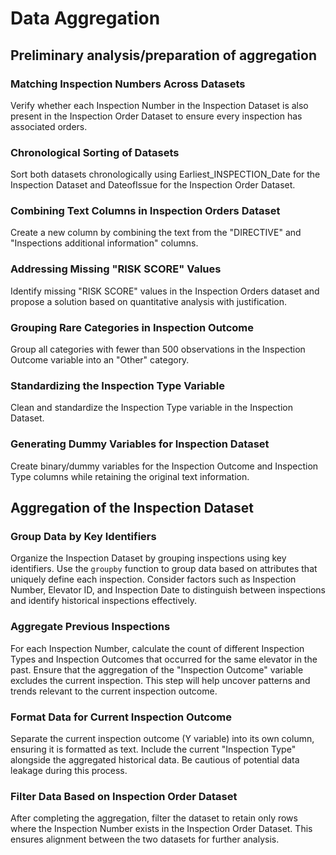 # Data Aggregation

## Preliminary analysis/preparation of aggregation
### Matching Inspection Numbers Across Datasets
Verify whether each Inspection Number in the Inspection Dataset is also present in the Inspection Order Dataset to ensure every inspection has associated orders.

### Chronological Sorting of Datasets
Sort both datasets chronologically using Earliest_INSPECTION_Date for the Inspection Dataset and DateofIssue for the Inspection Order Dataset.

### Combining Text Columns in Inspection Orders Dataset
Create a new column by combining the text from the "DIRECTIVE" and "Inspections additional information" columns.

### Addressing Missing "RISK SCORE" Values
Identify missing "RISK SCORE" values in the Inspection Orders dataset and propose a solution based on quantitative analysis with justification.

### Grouping Rare Categories in Inspection Outcome
Group all categories with fewer than 500 observations in the Inspection Outcome variable into an "Other" category.

### Standardizing the Inspection Type Variable
Clean and standardize the Inspection Type variable in the Inspection Dataset.

### Generating Dummy Variables for Inspection Dataset
Create binary/dummy variables for the Inspection Outcome and Inspection Type columns while retaining the original text information.


## Aggregation of the Inspection Dataset
### Group Data by Key Identifiers
Organize the Inspection Dataset by grouping inspections using key identifiers. Use the `groupby` function to group data based on attributes that uniquely define each inspection. Consider factors such as Inspection Number, Elevator ID, and Inspection Date to distinguish between inspections and identify historical inspections effectively.

### Aggregate Previous Inspections
For each Inspection Number, calculate the count of different Inspection Types and Inspection Outcomes that occurred for the same elevator in the past. Ensure that the aggregation of the "Inspection Outcome" variable excludes the current inspection. This step will help uncover patterns and trends relevant to the current inspection outcome.

### Format Data for Current Inspection Outcome
Separate the current inspection outcome (Y variable) into its own column, ensuring it is formatted as text. Include the current "Inspection Type" alongside the aggregated historical data. Be cautious of potential data leakage during this process.

### Filter Data Based on Inspection Order Dataset
After completing the aggregation, filter the dataset to retain only rows where the Inspection Number exists in the Inspection Order Dataset. This ensures alignment between the two datasets for further analysis.
